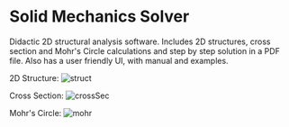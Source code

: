 # Solid Mechanics Solver
Didactic 2D structural analysis software. Includes 2D structures, cross section and Mohr's Circle calculations and step by step solution in a PDF file. Also has a user friendly UI, with manual and examples.

2D Structure:
![struct](https://user-images.githubusercontent.com/58717653/110705615-6d7f2b80-81d5-11eb-97da-9a9029219c9c.gif)

Cross Section:
![crossSec](https://user-images.githubusercontent.com/58717653/110705128-b2ef2900-81d4-11eb-934d-485389ae5f9f.gif)

Mohr's Circle:
![mohr](https://user-images.githubusercontent.com/58717653/110705023-8b985c00-81d4-11eb-80ba-0b388a1e2ec3.gif)
